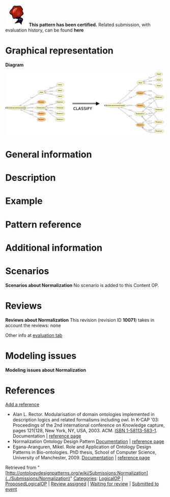 [![](../images/thumb/b/b5/Certified.png/70px-Certified.png)](../Image/Certified.png "Certified.png") __This pattern has been certified.__
Related submission, with evaluation history, can be found __here__





#  Graphical representation


__Diagram__




[![Image:Normalisation abstract.png](../images/5/55/Normalisation_abstract.png)](../Image/Normalisation_abstract.png "Image:Normalisation abstract.png")




#  General information


  




#  Description


  




#  Example


  




#  Pattern reference


#  Additional information


#  Scenarios



__Scenarios about Normalization__
No scenario is added to this Content OP.




#  Reviews



__Reviews about Normalization__
This revision (revision ID __10071__) takes in account the reviews: none


Other info at [evaluation tab](http://ontologydesignpatterns.org/wiki/index.php?title=Submissions:Normalization&action=evaluation "http://ontologydesignpatterns.org/wiki/index.php?title=Submissions:Normalization&action=evaluation")




  




#  Modeling issues



__Modeling issues about Normalization__

  




#  References


[Add a reference](index.php@title=Odp%253AAdd_reference&subject=../Submissions/Normalization "http://ontologydesignpatterns.org/wiki/index.php?title=Odp:Add_reference&subject=Submissions%3ANormalization")



* Alan L. Rector. Modularisation of domain ontologies implemented in description logics and related formalisms including owl. In K-CAP '03: Proceedings of the 2nd international conference on Knowledge capture, pages 121{128, New York, NY, USA, 2003. ACM. [ISBN 1-58113-583-1](http://ontologydesignpatterns.org/wiki/Special:BookSources/1581135831). Documentation | [reference page](../Community/References/Modularisation_of_domain_ontologies_implemented_in_description_logics_and_related_formalisms_including_owl_3 "Community:References/Modularisation of domain ontologies implemented in description logics and related formalisms including owl 3")
* Normalization Ontology Design Pattern [Documentation](http://www.gong.manchester.ac.uk/odp/html/Normalisation.html "http://www.gong.manchester.ac.uk/odp/html/Normalisation.html") | [reference page](../Community/References/Normalization_ODP_2 "Community:References/Normalization ODP 2")
* Egana-Aranguren, Mikel. Role and Application of Ontology Design Patterns in Bio-ontologies. PhD thesis, School of Computer Science, University of Manchester, 2009. [Documentation](http://mikeleganaaranguren.files.wordpress.com/2010/01/thesis.pdf "http://mikeleganaaranguren.files.wordpress.com/2010/01/thesis.pdf") | [reference page](../Community/References/Role_and_Application_of_Ontology_Design_Patterns_in_Bio-ontologies "Community:References/Role and Application of Ontology Design Patterns in Bio-ontologies")


  






Retrieved from "[http://ontologydesignpatterns.org/wiki/Submissions:Normalization](../Submissions/Normalization)"
 [Categories](http://ontologydesignpatterns.org/wiki/Special:Categories "Special:Categories"): [LogicalOP](../Category/LogicalOP "Category:LogicalOP") | [ProposedLogicalOP](../Category/ProposedLogicalOP "Category:ProposedLogicalOP") | [Review assigned](../Category/Review_assigned "Category:Review assigned") | [Waiting for review](../Category/Waiting_for_review "Category:Waiting for review") | [Submitted to event](../Category/Submitted_to_event "Category:Submitted to event")